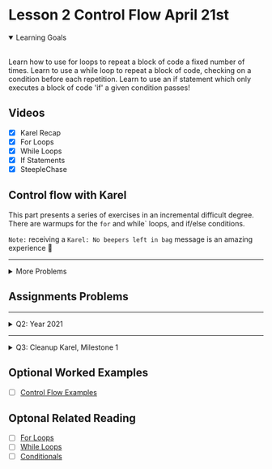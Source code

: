 # Lesson 2 Control Flow April 21st

<details open>
<summary>Learning Goals</summary>
<br />

Learn how to use for loops to repeat a block of code a fixed number of times. Learn to use a while loop to repeat a block of code, checking on a condition before each repetition. Learn to use an if statement which only executes a block of code 'if' a given condition passes!
</details>

 ## Videos

- [x] Karel Recap
- [x] For Loops
- [x] While Loops
- [x] If Statements
- [x] SteepleChase

## Control flow with Karel

This part presents a series of exercises in an incremental difficult degree. There are warmups for the `for` and while` loops, and if/else conditions.

`Note:` receiving a `Karel: No beepers left in bag` message is an amazing experience 🤯

<hr />
<details>
<summary>More Problems</summary>
<details open>
<summary>Description</summary>

After the warmup, a series of more complex problems is available.

</details>

<details>
<summary>Spring flowers!</summary>
<details open>
<summary>Description</summary>
Make the flowers to bloom!
</details>
<details>
<summary>Code</summary>

`SpringFlowers.py`
```python
from karel.stanfordkarel import *

"""
File: SpringFlowers.py
------------------------------
Karel starts in the bottom left corner of a world with 2 empty flower stems, facing East.
Karel should bloom both flowers with beepers and end in the bottom right corner of the world facing East.
"""

def main():
    """
    You should write your code to make Karel do its task in
    this function. Make sure to delete the 'pass' line before
    starting to write your own code. You should also delete this
    comment and replace it with a better, more descriptive one.
    """
    for i in range(2):
        make_one_flower()
    find_the_wall()

def make_one_flower():
    find_the_wall()
    turn_left()
    climb_the_stem()
    flower_bloom()
    find_the_wall()
    turn_left()

def climb_the_stem():
    while right_is_blocked():
        move()

def flower_bloom():
    put_beeper()
    move()
    put_beeper()
    turn_right()
    move()
    put_beeper()
    turn_right()
    move()
    put_beeper()

def find_the_wall():
    while front_is_clear():
        move()

def turn_right():
    for i in range(3):
        turn_left()

if __name__ == "__main__":
    run_karel_program('SpringFlowers1')
```

`SpringFlowers1.w`
```yaml
Dimension: (7, 7)
Wall: (5, 2); east
Wall: (2, 3); east
Wall: (2, 4); east
Wall: (5, 3); east
Wall: (2, 1); east
Wall: (2, 2); east
Wall: (6, 1); west
Karel: (1, 1); east
BeeperBag: INFINITY
```

`SpringFlowers2.w`
```yaml
Dimension: (7, 7)
Wall: (5, 2); east
Wall: (5, 1); east
Wall: (3, 2); east
Wall: (5, 4); east
Wall: (5, 3); east
Wall: (3, 1); east
Beeper: (3, 3); 0
Beeper: (4, 3); 0
Beeper: (4, 4); 0
Beeper: (3, 4); 0
Beeper: (5, 5); 0
Beeper: (6, 5); 0
Beeper: (6, 6); 0
Beeper: (5, 6); 0
Karel: (1, 1); east
BeeperBag: INFINITY
```
</details>
</details>

<hr />
<details>
<summary>Three slots (for loops, fencepost) Fix 💣</summary>
<details open>
<summary>Description</summary>
Place beepers in multiple slots.
<br />
<br />
For an extra challenge, this code should use with a while loop instead so that it works for worlds with any number of columns / slots!
<br />
<img width="600px" src="" />
<br />

</details>
<details>
<summary>Code</summary>

`SlotsKarel.py`
```python
from karel.stanfordkarel import *

"""
File: SlotsKarel.py
-----------------------
Place 10 beepers in all spots on the bottom row of any sized world.
"""

def main():
    """
    You should write your code to make Karel do its task in
    this function. Make sure to delete the 'pass' line before
    starting to write your own code. You should also delete this
    comment and replace it with a better, more descriptive one.
    """

    for i in range(3):
        put_one_beeper()
        move()
    find_the_wall()

def put_one_beeper():
    turn_right()
    find_the_wall()
    turn_around()
    put_beeper()
    climb_the_stem()
    turn_right()

def climb_the_stem():
    if front_is_clear():
        if right_is_blocked():
            move()

def find_the_wall():
    while front_is_clear():
        move()

def turn_around():
    for i in range(2):
        turn_left()

def turn_right():
    for i in range(3):
        turn_left()

if __name__ == "__main__":
    run_karel_program('Slots.w')
```

`Slots.w`
```yaml
Dimension: (3, 2)
Wall: (1, 1); east
Wall: (3, 1); west
Karel: (1, 2); east
BeeperBag: INFINITY
```

</details>
</details>

<hr />
<details>
<summary>Five corridors (for loops, while loops, fencepost, if/else)</summary>
<details open>
<summary>Description</summary>
Put beepers at the end of corridors that do not already have.
<br />
<img width="600px" src="" />
<br />

</details>
<details>
<summary>Code</summary>

`FiveCorridorsKarel.py`
```python
from karel.stanfordkarel import *

"""
File: FiveCorridorsKarel.py
-----------------------
Karel traverse 5 variable length corridors and place beepers at the ends of them if there aren't already beepers there.
"""

def main():
    """
    You should write your code to make Karel do its task in
    this function. Make sure to delete the 'pass' line before
    starting to write your own code. You should also delete this
    comment and replace it with a better, more descriptive one.
    """
    do_it_all()

def do_it_all():
    for i in range(5):
        forth_and_back()

def forth_and_back():
    find_the_wall()
    check_beeper()
    turn_around()
    find_the_wall()
    turn_right()
    if front_is_clear():
        move()
    turn_right()

def check_beeper():
    if no_beepers_present():
        if facing_east():
            put_beeper()

def find_the_wall():
    while front_is_clear():
        move()

def turn_around():
    for i in range(2):
        turn_left()

def turn_right():
    for i in range(3):
        turn_left()


if __name__ == "__main__":
    run_karel_program()
```

`Corridors.w`
```yaml
Dimension: (7, 5)
Wall: (2, 1); north
Wall: (6, 3); north
Wall: (6, 4); north
Wall: (5, 5); south
Wall: (5, 1); north
Wall: (6, 3); east
Wall: (3, 4); north
Wall: (6, 3); south
Wall: (2, 3); north
Wall: (5, 3); south
Wall: (4, 1); east
Wall: (3, 4); south
Wall: (7, 4); north
Wall: (7, 3); north
Wall: (2, 2); north
Wall: (2, 5); south
Wall: (4, 2); north
Wall: (4, 4); south
Wall: (6, 1); north
Wall: (3, 2); south
Wall: (5, 4); south
Wall: (4, 4); east
Wall: (3, 2); north
Wall: (4, 5); south
Wall: (4, 2); south
Wall: (7, 3); south
Wall: (7, 1); north
Beeper: (7, 2); 1
Beeper: (4, 4); 1
Karel: (1, 1); east
BeeperBag: INFINITY
```

</details>
</details>

<hr />
<details>
<summary>Upstairs, downstairs (for/while loops)</summary>
<details open>
<summary>Description</summary>
Go upstairs and downstairs.
<br />
<img width="600px" src="" />
<br />

</details>
<details>
<summary>Code</summary>

`UpstairsDownstairs.py`
```python
from karel.stanfordkarel import *

"""
File: UpstairsDownstairs.py
------------------------------
Karel will climb three stair steps up and then three stair steps down.
"""

def main():
    """
    You should write your code to make Karel do its task in
    this function. Make sure to delete the 'pass' line before
    starting to write your own code. You should also delete this
    comment and replace it with a better, more descriptive one.
    """
    while front_is_blocked():
        step_up()

    while front_is_clear():
        step_down()

def step_up():
    if front_is_blocked():
        turn_left()
        move()
        turn_right()
        move()

def step_down():
    if front_is_clear():
        move()
        turn_right()
        move()
        turn_left()

def turn_right():
    for i in range(3):
        turn_left()

if __name__ == "__main__":
    run_karel_program('UpstairsDownstairs.w')
```

`UpstairsDownstairs.w`
```yaml
Dimension: (7, 4)
Wall: (3, 2); north
Wall: (5, 3); south
Wall: (2, 1); north
Wall: (3, 3); east
Wall: (6, 1); east
Wall: (5, 3); west
Wall: (2, 1); west
Wall: (2, 2); east
Wall: (4, 3); north
Wall: (6, 2); south
Wall: (6, 2); west
Karel: (1, 1); east
BeeperBag: 0
```

</details>
</details>

<hr />
<details>
<summary>Zig zag (while loops, optional if/else)</summary>
<details open>
<summary>Description</summary>
Karel should place a zig zag pattern of beepers such that all odd columns have beepers in row 1 and all even columns have beepers in row 2.
<br />
<img width="600px" src="" />
<br />

</details>
<details>
<summary>Code</summary>

`ZigZagKarel.py`
```python
from karel.stanfordkarel import *

"""
File: ZigZagKarel.py
-----------------------
Places a zig zag pattern of beepers in the world.
"""

def main():
    """
    You should write your code to make Karel do its task in
    this function. Make sure to delete the 'pass' line before
    starting to write your own code. You should also delete this
    comment and replace it with a better, more descriptive one.
    """
    while front_is_clear():
        put_beeper()
        double_move()
    turn_left()
    move()
    turn_left()
    while front_is_clear():
        put_beeper()
        double_move()

def double_move():
    if front_is_clear():
        move()
    if front_is_clear():
        move()

if __name__ == "__main__":
    run_karel_program('ZigZag1.w')
```

`ZigZag1.w`
```yaml
Dimension: (6, 2)
Karel: (1, 1);
BeeperBag: INFINITY
```

`ZigZag2.w`
```yaml
Dimension: (3, 2)
Karel: (1, 1); east
BeeperBag: INFINITY
```

</details>
</details>

<hr />
<details>
<summary>Labyrinth (while loops, if/else)</summary>
<details open>
<summary>Description</summary>
Solve the [maze](https://en.wikipedia.org/wiki/Labyrinth).
<br />
<img width="600px" src="" />
<br />

</details>
<details>
<summary>Code</summary>

`LabyrinthKarel.py`
```python
from karel.stanfordkarel import *

"""
File: LabyrinthKarel.py
------------------------------
Karel solves labyrinths!
"""

def main():
    """
    You should write your code to make Karel do its task in
    this function. Make sure to delete the 'pass' line before
    starting to write your own code. You should also delete this
    comment and replace it with a better, more descriptive one.
    """
    reach_the_finish_line()

def reach_the_finish_line():
    while front_is_clear():
        move()
        find_the_direction()

def find_the_direction():
    if left_is_clear():
            turn_left()
    if right_is_clear():
        turn_right()

def find_the_wall():
    while front_is_clear():
        move()

def turn_right():
    for i in range(3):
        turn_left()

if __name__ == "__main__":
    run_karel_program('Labyrinth1')
```

`Labyrinth1.w`
```yaml
Dimension: (5, 4)
Wall: (1, 2); east
Wall: (1, 3); east
Wall: (4, 1); north
Wall: (5, 2); north
Wall: (4, 4); south
Wall: (4, 3); south
Wall: (2, 3); north
Wall: (2, 1); east
Wall: (3, 3); north
Wall: (3, 2); south
Wall: (2, 2); east
Wall: (4, 3); west
Beeper: (2, 1); 0
Karel: (3, 1); east
BeeperBag: 0
```

`Labyrinth2.w`
```yaml
Dimension: (5, 4)
Wall: (1, 1); north
Wall: (5, 3); south
Wall: (3, 3); east
Wall: (2, 4); south
Wall: (3, 2); west
Wall: (4, 4); south
Wall: (4, 2); south
Wall: (3, 2); east
Wall: (1, 4); south
Wall: (2, 1); east
Wall: (3, 3); north
Wall: (2, 3); south
Beeper: (2, 1); 0
Karel: (1, 1); east
BeeperBag: 0
```

</details>
</details>

<hr />
<details>
<summary>bla</summary>
<details open>
<summary>Description</summary>

<br />
<img width="600px" src="" />
<br />

</details>
<details>
<summary>Code</summary>

``
```python

```

``
```yaml

```

</details>
</details>


</details>

## Assignments Problems

<hr />
<details>
<summary>Q2: Year 2021</summary>
<details open>
<summary>Description</summary>
Congratulations on beginning your coding journey! Karel welcomes you to Code in Place 2021. Your next task is to help Karel celebrate the occasion by placing 20 beepers, moving Karel one step, placing 21 beepers, and moving Karel one more step. The world should ultimately look like this:

<br />
<img width="600px" src="https://static.us.edusercontent.com/files/1I5dc3wVCM4UfOyajbk9cexw" />
<br />

Happy coding!
</details>
<details>
<summary>Code</summary>

`2021.py`
```python
from karel.stanfordkarel import *

"""
File: 2021.py
--------------------
When you finish writing this file, Karel should be able to place 20 beepers,
then 21 beepers, and end facing East to the right of the 21 beepers.
"""

def main():
    """
    You should write your code to make Karel do its task in
    this function. Make sure to delete the 'pass' line before
    starting to write your own code. You should also delete this
    comment and replace it with a better, more descriptive one.
    """

    for i in range(20):
        put_beeper()

    move()

    for i in range(21):
        put_beeper()

    move()

if __name__ == '__main__':
    run_karel_program('3x3.w')
```

`3x3.w`
```yaml
Dimension: (3, 3)
Karel: (1, 1); east
BeeperBag: INFINITY
```
</details>
</details>

<hr />

<details>
<summary>Q3: Cleanup Karel, Milestone 1</summary>

<details open>
<summary>Description</summary>
Your next task is to execute a "safe pickup" -- Karel can pick up beepers, but not if none are present! Write a program which will check if a beeper is present at the position Karel is currently on and pick up a beeper if one is present (if there are no beepers present, Karel shouldn't do anything).

Two worlds are provided for your to test your code on -- on the world where Karel starts on a beeper, your code should get Karel to pick the beeper up. On the world where Karel stREADMEarts on a blank spot, your code shouldn't do anything.

We've provided you two 1x1 worlds (one with a beeper, one without) on which to test your code. You can toggle from the beeper-present world to the no-beeper world by changing the very last line in the file from run_karel_program('SafePickup1.w') to run_karel_program('SafePickup2.w') (and vice versa).
</details>
<details>
<summary>Code</summary>

`SafePickup1.py`
```python
from karel.stanfordkarel import *

"""
File: SafePickup.py
--------------------
When you finish writing this file, Karel should be able to
pick up a beeper from the current position if one is present
(but do nothing if no beepers are present).
"""

def main():
    """
    You should write your code to make Karel do its task in
    this function. Make sure to delete the 'pass' line before
    starting to write your own code. You should also delete this
    comment and replace it with a better, more descriptive one.
    """
    while beepers_present():
        pick_beeper()

if __name__ == '__main__':
    run_karel_program('SafePickup1.w')
```

`SafePickup1.w`
```yaml
Dimension: (1, 1)
BeeperBag: INFINITY
Beeper: (1,1); 1
Karel: (1, 1); East
Speed: 0.75
```

`SafePickup2.w`
```yaml
Dimension: (1, 1)
BeeperBag: INFINITY
Karel: (1, 1); East
Speed: 0.75
```
</details>
</details>

## Optional Worked Examples

- [ ] [Control Flow Examples](https://edstem.org/us/courses/10000/lessons/12449/slides/60969)


 ## Optonal Related Reading

- [ ] [For Loops](https://compedu.stanford.edu/karel-reader/docs/python/en/chapter5.html)
- [ ] [While Loops](https://compedu.stanford.edu/karel-reader/docs/python/en/chapter6.html)
- [ ] [Conditionals](https://compedu.stanford.edu/karel-reader/docs/python/en/chapter7.html)
